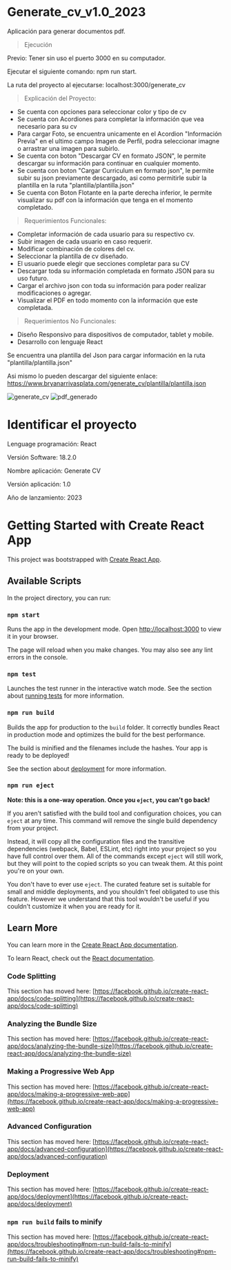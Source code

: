 # Generate_cv_v1.0_2023
Aplicación para generar documentos pdf.

>Ejecución

Previo: Tener sin uso el puerto 3000 en su computador.

Ejecutar el siguiente comando: npm run start.

La ruta del proyecto al ejecutarse: localhost:3000/generate_cv

> Explicación del Proyecto:

* Se cuenta con opciones para seleccionar color y tipo de cv
* Se cuenta con Acordiones para completar la información que vea necesario para su cv
* Para cargar Foto, se encuentra unicamente en el Acordion "Información Previa" en el ultimo campo Imagen de Perfil, podra seleccionar imagne o arrastrar una imagen para subirlo.
* Se cuenta con boton "Descargar CV en formato JSON", le permite descargar su información para continuar en cualquier momento.
* Se cuenta con boton "Cargar Curriculum en formato json", le permite subir su json previamente descargado, asi como permitirle subir la plantilla en la ruta "plantilla/plantilla.json"
* Se cuenta con Boton Flotante en la parte derecha inferior, le permite visualizar su pdf con la información que tenga en el momento completado.

> Requerimientos Funcionales:

* Completar información de cada usuario para su respectivo cv.
* Subir imagen de cada usuario en caso requerir.
* Modificar combinación de colores del cv.
* Seleccionar la plantilla de cv diseñado.
* El usuario puede elegir que secciones completar para su CV
* Descargar toda su información completada en formato JSON para su uso futuro.
* Cargar el archivo json con toda su información para poder realizar modificaciones o agregar.
* Visualizar el PDF en todo momento con la información que este completada.

> Requerimientos No Funcionales:

* Diseño Responsivo para dispositivos de computador, tablet y mobile.
* Desarrollo con lenguaje React

Se encuentra una plantilla del Json para cargar información en la ruta "plantilla/plantilla.json"

Asi mismo lo pueden descargar del siguiente enlace: https://www.bryanarrivasplata.com/generate_cv/plantilla/plantilla.json

![generate_cv](https://github.com/bryan-arrivasplata-rojas/generate_cv_v1.0_2023/assets/97413969/752a4c6e-a35f-4872-bbca-a87c894091c7)
![pdf_generado](https://github.com/bryan-arrivasplata-rojas/generate_cv_v1.0_2023/assets/97413969/c0ee0d66-445e-4e58-af57-442d1799634e)

# Identificar el proyecto

Lenguage programación: React

Versión Software: 18.2.0

Nombre aplicación: Generate CV

Versión aplicación: 1.0

Año de lanzamiento: 2023

# Getting Started with Create React App

This project was bootstrapped with [Create React App](https://github.com/facebook/create-react-app).

## Available Scripts

In the project directory, you can run:

### `npm start`

Runs the app in the development mode.
Open [http://localhost:3000](http://localhost:3000) to view it in your browser.

The page will reload when you make changes.
You may also see any lint errors in the console.

### `npm test`

Launches the test runner in the interactive watch mode.
See the section about [running tests](https://facebook.github.io/create-react-app/docs/running-tests) for more information.

### `npm run build`

Builds the app for production to the `build` folder.
It correctly bundles React in production mode and optimizes the build for the best performance.

The build is minified and the filenames include the hashes.
Your app is ready to be deployed!

See the section about [deployment](https://facebook.github.io/create-react-app/docs/deployment) for more information.

### `npm run eject`

**Note: this is a one-way operation. Once you `eject`, you can't go back!**

If you aren't satisfied with the build tool and configuration choices, you can `eject` at any time. This command will remove the single build dependency from your project.

Instead, it will copy all the configuration files and the transitive dependencies (webpack, Babel, ESLint, etc) right into your project so you have full control over them. All of the commands except `eject` will still work, but they will point to the copied scripts so you can tweak them. At this point you're on your own.

You don't have to ever use `eject`. The curated feature set is suitable for small and middle deployments, and you shouldn't feel obligated to use this feature. However we understand that this tool wouldn't be useful if you couldn't customize it when you are ready for it.

## Learn More

You can learn more in the [Create React App documentation](https://facebook.github.io/create-react-app/docs/getting-started).

To learn React, check out the [React documentation](https://reactjs.org/).

### Code Splitting

This section has moved here: [https://facebook.github.io/create-react-app/docs/code-splitting](https://facebook.github.io/create-react-app/docs/code-splitting)

### Analyzing the Bundle Size

This section has moved here: [https://facebook.github.io/create-react-app/docs/analyzing-the-bundle-size](https://facebook.github.io/create-react-app/docs/analyzing-the-bundle-size)

### Making a Progressive Web App

This section has moved here: [https://facebook.github.io/create-react-app/docs/making-a-progressive-web-app](https://facebook.github.io/create-react-app/docs/making-a-progressive-web-app)

### Advanced Configuration

This section has moved here: [https://facebook.github.io/create-react-app/docs/advanced-configuration](https://facebook.github.io/create-react-app/docs/advanced-configuration)

### Deployment

This section has moved here: [https://facebook.github.io/create-react-app/docs/deployment](https://facebook.github.io/create-react-app/docs/deployment)

### `npm run build` fails to minify

This section has moved here: [https://facebook.github.io/create-react-app/docs/troubleshooting#npm-run-build-fails-to-minify](https://facebook.github.io/create-react-app/docs/troubleshooting#npm-run-build-fails-to-minify)
